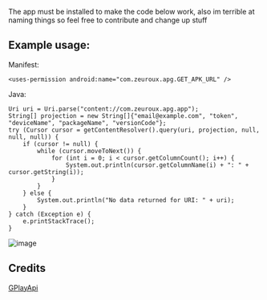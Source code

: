 The app must be installed to make the code below work, also im terrible at naming things so feel free to contribute and change up stuff

## Example usage:

Manifest:
```
<uses-permission android:name="com.zeuroux.apg.GET_APK_URL" />
```

Java:
```
Uri uri = Uri.parse("content://com.zeuroux.apg.app");
String[] projection = new String[]{"email@example.com", "token", "deviceName", "packageName", "versionCode"};
try (Cursor cursor = getContentResolver().query(uri, projection, null, null, null)) {
    if (cursor != null) {
        while (cursor.moveToNext()) {
            for (int i = 0; i < cursor.getColumnCount(); i++) {
                System.out.println(cursor.getColumnName(i) + ": " + cursor.getString(i));
            }
        }
    } else {
        System.out.println("No data returned for URI: " + uri);
    }
} catch (Exception e) {
    e.printStackTrace();
}
```
![image](https://github.com/user-attachments/assets/ffacb9a6-8e95-4a67-8250-88ab1a3d95f1)

## Credits

[GPlayApi](https://gitlab.com/AuroraOSS/gplayapi)
